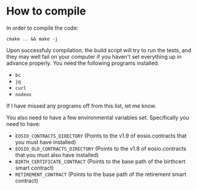 # How to compile

In order to compile the code:

```
cmake .. && make -j
```

Upon successfuly compilation, the build script will try to run the tests, and they may well fail on your computer if you haven't set everything up in advance properly. You need the following programs installed:
- `bc`
- `jq`
- `curl`
- `nodeos`

If I have missed any programs off from this list, let me know.

You also need to have a few environmental variables set. Specifically you need to have:
- `EOSIO_CONTRACTS_DIRECTORY` (Points to the v1.9 of eosio.contracts that you must have installed)
- `EOSIO_OLD_CONTRACTS_DIRECTORY` (Points to the v1.8 of eosio.contracts that you must also have installed)
- `BIRTH_CERTIFICATE_CONTRACT` (Points to the base path of the birthcert smart contract)
- `RETIREMENT_CONTRACT` (Points to the base path of the retirement smart contract)
